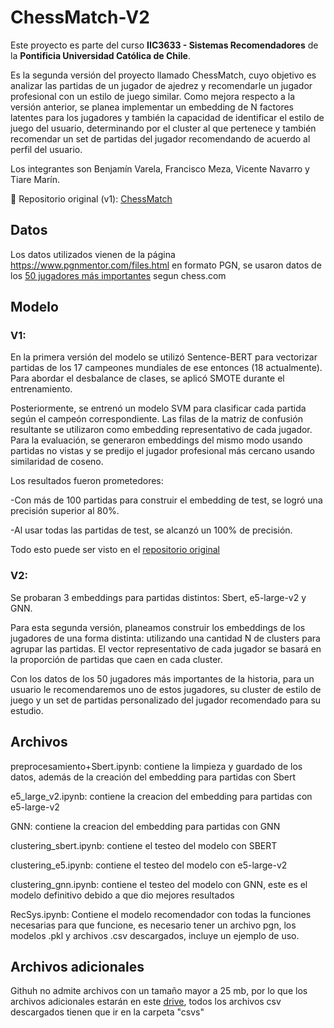 # ChessMatch-V2
Este proyecto es parte del curso **IIC3633 - Sistemas Recomendadores** de la **Pontificia Universidad Católica de Chile**.

Es la segunda versión del proyecto llamado ChessMatch, cuyo objetivo es analizar las partidas de un jugador de ajedrez y recomendarle un jugador profesional con un estilo de juego similar. Como mejora respecto a la versión anterior, se planea implementar un embedding de N factores latentes para los jugadores y también la capacidad de identificar el estilo de juego del usuario, determinando por el cluster al que pertenece y también recomendar un set de partidas del jugador recomendando de acuerdo al perfil del usuario.

Los integrantes son Benjamín Varela, Francisco Meza, Vicente Navarro y Tiare Marín.

🔗 Repositorio original (v1): [ChessMatch](https://github.com/212113114/ChessMatch)

## Datos

Los datos utilizados vienen de la página https://www.pgnmentor.com/files.html en formato PGN, se usaron datos de los [50 jugadores más importantes](https://www.chess.com/lessons/hall-of-fame-the-50-greatest-chess-players-of-all-time) segun chess.com

## Modelo

### V1:
En la primera versión del modelo se utilizó Sentence-BERT para vectorizar partidas de los 17 campeones mundiales de ese entonces (18 actualmente). Para abordar el desbalance de clases, se aplicó SMOTE durante el entrenamiento.

Posteriormente, se entrenó un modelo SVM para clasificar cada partida según el campeón correspondiente. Las filas de la matriz de confusión resultante se utilizaron como embedding representativo de cada jugador. Para la evaluación, se generaron embeddings del mismo modo usando partidas no vistas y se predijo el jugador profesional más cercano usando similaridad de coseno.

Los resultados fueron prometedores:

  -Con más de 100 partidas para construir el embedding de test, se logró una precisión superior al 80%.

  -Al usar todas las partidas de test, se alcanzó un 100% de precisión.

Todo esto puede ser visto en el [repositorio original](https://github.com/212113114/ChessMatch)

### V2:
Se probaran 3 embeddings para partidas distintos: Sbert, e5-large-v2 y GNN.

Para esta segunda versión, planeamos construir los embeddings de los jugadores de una forma distinta: utilizando una cantidad N de clusters para agrupar las partidas. El vector representativo de cada jugador se basará en la proporción de partidas que caen en cada cluster.

Con los datos de los 50 jugadores más importantes de la historia, para un usuario le recomendaremos uno de estos jugadores, su cluster de estilo de juego y un set de partidas personalizado del jugador recomendado para su estudio.

## Archivos
preprocesamiento+Sbert.ipynb: contiene la limpieza y guardado de los datos, además de la creación del embedding para partidas con Sbert

e5_large_v2.ipynb: contiene la creacion del embedding para partidas con e5-large-v2

GNN: contiene la creacion del embedding para partidas con GNN

clustering_sbert.ipynb: contiene el testeo del modelo con SBERT

clustering_e5.ipynb: contiene el testeo del modelo con e5-large-v2

clustering_gnn.ipynb: contiene el testeo del modelo con GNN, este es el modelo definitivo debido a que dio mejores resultados

RecSys.ipynb: Contiene el modelo recomendador con todas la funciones necesarias para que funcione, es necesario tener un archivo pgn, los modelos .pkl y archivos .csv descargados, incluye un ejemplo de uso.

## Archivos adicionales

Githuh no admite archivos con un tamaño mayor a 25 mb, por lo que los archivos adicionales estarán en este [drive](https://drive.google.com/drive/folders/1xWqTHg10bwfcVWvEcJvj7nwwGMYrgiOV), todos los archivos csv descargados tienen que ir en la carpeta "csvs"








